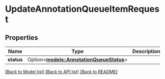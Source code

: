 # UpdateAnnotationQueueItemRequest

## Properties

Name | Type | Description | Notes
------------ | ------------- | ------------- | -------------
**status** | Option<[**models::AnnotationQueueStatus**](AnnotationQueueStatus.md)> |  | [optional]

[[Back to Model list]](../README.md#documentation-for-models) [[Back to API list]](../README.md#documentation-for-api-endpoints) [[Back to README]](../README.md)


